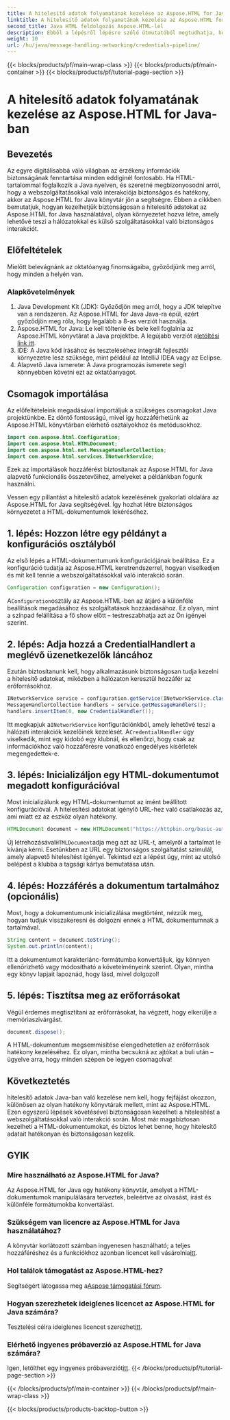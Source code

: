 ```yaml
---
title: A hitelesítő adatok folyamatának kezelése az Aspose.HTML for Java-ban
linktitle: A hitelesítő adatok folyamatának kezelése az Aspose.HTML for Java-ban
second_title: Java HTML feldolgozás Aspose.HTML-lel
description: Ebből a lépésről lépésre szóló útmutatóból megtudhatja, hogyan kezelheti biztonságosan a hitelesítő adatokat az Aspose.HTML for Java használatával. Fedezze fel az alapvető tippeket és a bevált gyakorlatokat.
weight: 10
url: /hu/java/message-handling-networking/credentials-pipeline/
---
```


{{< blocks/products/pf/main-wrap-class >}}
{{< blocks/products/pf/main-container >}}
{{< blocks/products/pf/tutorial-page-section >}}

# A hitelesítő adatok folyamatának kezelése az Aspose.HTML for Java-ban

## Bevezetés
Az egyre digitálisabbá váló világban az érzékeny információk biztonságának fenntartása minden eddiginél fontosabb. Ha HTML-tartalommal foglalkozik a Java nyelven, és szeretné megbizonyosodni arról, hogy a webszolgáltatásokkal való interakciója biztonságos és hatékony, akkor az Aspose.HTML for Java könyvtár jön a segítségre. Ebben a cikkben bemutatjuk, hogyan kezelhetjük biztonságosan a hitelesítő adatokat az Aspose.HTML for Java használatával, olyan környezetet hozva létre, amely lehetővé teszi a hálózatokkal és külső szolgáltatásokkal való biztonságos interakciót.
## Előfeltételek
Mielőtt belevágnánk az oktatóanyag finomságaiba, győződjünk meg arról, hogy minden a helyén van. 
### Alapkövetelmények
1. Java Development Kit (JDK): Győződjön meg arról, hogy a JDK telepítve van a rendszeren. Az Aspose.HTML for Java Java-ra épül, ezért győződjön meg róla, hogy legalább a 8-as verziót használja.
2.  Aspose.HTML for Java: Le kell töltenie és bele kell foglalnia az Aspose.HTML könyvtárat a Java projektbe. A legújabb verziót a[letöltési link itt](https://releases.aspose.com/html/java/).
3. IDE: A Java kód írásához és teszteléséhez integrált fejlesztői környezetre lesz szüksége, mint például az IntelliJ IDEA vagy az Eclipse.
4. Alapvető Java ismerete: A Java programozás ismerete segít könnyebben követni ezt az oktatóanyagot.
## Csomagok importálása
Az előfeltételeink megadásával importáljuk a szükséges csomagokat Java projektünkbe. Ez döntő fontosságú, mivel így hozzáférhetünk az Aspose.HTML könyvtárban elérhető osztályokhoz és metódusokhoz.
```java
import com.aspose.html.Configuration;
import com.aspose.html.HTMLDocument;
import com.aspose.html.net.MessageHandlerCollection;
import com.aspose.html.services.INetworkService;
```
Ezek az importálások hozzáférést biztosítanak az Aspose.HTML for Java alapvető funkcionális összetevőihez, amelyeket a példánkban fogunk használni.

Vessen egy pillantást a hitelesítő adatok kezelésének gyakorlati oldalára az Aspose.HTML for Java segítségével. Így hozhat létre biztonságos környezetet a HTML-dokumentumok lekéréséhez.
## 1. lépés: Hozzon létre egy példányt a konfigurációs osztályból
Az első lépés a HTML-dokumentumunk konfigurációjának beállítása. Ez a konfiguráció tudatja az Aspose.HTML keretrendszerrel, hogyan viselkedjen és mit kell tennie a webszolgáltatásokkal való interakció során.
```java
Configuration configuration = new Configuration();
```
 A`Configuration`osztály az Aspose.HTML-ben az átjáró a különféle beállítások megadásához és szolgáltatások hozzáadásához. Ez olyan, mint a színpad felállítása a fő show előtt – testreszabhatja azt az Ön igényei szerint.
## 2. lépés: Adja hozzá a CredentialHandlert a meglévő üzenetkezelők láncához
Ezután biztosítanunk kell, hogy alkalmazásunk biztonságosan tudja kezelni a hitelesítő adatokat, miközben a hálózaton keresztül hozzáfér az erőforrásokhoz.
```java
INetworkService service = configuration.getService(INetworkService.class);
MessageHandlerCollection handlers = service.getMessageHandlers();
handlers.insertItem(0, new CredentialHandler());
```
 Itt megkapjuk a`INetworkService` konfigurációnkból, amely lehetővé teszi a hálózati interakciók kezelőinek kezelését. A`CredentialHandler` úgy viselkedik, mint egy kidobó egy klubnál, és ellenőrzi, hogy csak az információkhoz való hozzáférésre vonatkozó engedélyes kísérletek megengedettek-e.
## 3. lépés: Inicializáljon egy HTML-dokumentumot megadott konfigurációval
Most inicializálunk egy HTML-dokumentumot az imént beállított konfigurációval. A hitelesítési adatokat igénylő URL-hez való csatlakozás az, ami miatt ez az eszköz olyan hatékony.
```java
HTMLDocument document = new HTMLDocument("https://httpbin.org/basic-auth/username/securelystoredpassword", konfiguráció);
```
 Új létrehozásával`HTMLDocument`adja meg azt az URL-t, amelyről a tartalmat le kívánja kérni. Esetünkben az URL egy biztonságos szolgáltatást szimulál, amely alapvető hitelesítést igényel. Tekintsd ezt a lépést úgy, mint az utolsó belépést a klubba a tagsági kártya bemutatása után.
## 4. lépés: Hozzáférés a dokumentum tartalmához (opcionális)
Most, hogy a dokumentumunk inicializálása megtörtént, nézzük meg, hogyan tudjuk visszakeresni és dolgozni ennek a HTML dokumentumnak a tartalmával.
```java
String content = document.toString();
System.out.println(content);
```
Itt a dokumentumot karakterlánc-formátumba konvertáljuk, így könnyen ellenőrizhető vagy módosítható a követelményeink szerint. Olyan, mintha egy könyv lapjait lapoznád, hogy lásd, mivel dolgozol!
## 5. lépés: Tisztítsa meg az erőforrásokat
Végül érdemes megtisztítani az erőforrásokat, ha végzett, hogy elkerülje a memóriaszivárgást.
```java
document.dispose();
```
A HTML-dokumentum megsemmisítése elengedhetetlen az erőforrások hatékony kezeléséhez. Ez olyan, mintha becsukná az ajtókat a buli után – ügyelve arra, hogy minden szépen be legyen csomagolva!
## Következtetés
hitelesítő adatok Java-ban való kezelése nem kell, hogy fejfájást okozzon, különösen az olyan hatékony könyvtárak mellett, mint az Aspose.HTML. Ezen egyszerű lépések követésével biztonságosan kezelheti a hitelesítést a webszolgáltatásokkal való interakció során. Most már magabiztosan kezelheti a HTML-dokumentumokat, és biztos lehet benne, hogy hitelesítő adatait hatékonyan és biztonságosan kezelik.

## GYIK
### Mire használható az Aspose.HTML for Java?
Az Aspose.HTML for Java egy hatékony könyvtár, amelyet a HTML-dokumentumok manipulálására terveztek, beleértve az olvasást, írást és különféle formátumokba konvertálást.
### Szükségem van licencre az Aspose.HTML for Java használatához?
 A könyvtár korlátozott számban ingyenesen használható; a teljes hozzáféréshez és a funkciókhoz azonban licencet kell vásárolnia[itt](https://purchase.aspose.com/buy).
### Hol találok támogatást az Aspose.HTML-hez?
 Segítségért látogassa meg a[Aspose támogatási fórum](https://forum.aspose.com/c/html/29).
### Hogyan szerezhetek ideiglenes licencet az Aspose.HTML for Java számára?
 Tesztelési célra ideiglenes licencet szerezhet[itt](https://purchase.aspose.com/temporary-license/).
### Elérhető ingyenes próbaverzió az Aspose.HTML for Java számára?
 Igen, letölthet egy ingyenes próbaverziót[itt](https://releases.aspose.com/).
{{< /blocks/products/pf/tutorial-page-section >}}

{{< /blocks/products/pf/main-container >}}
{{< /blocks/products/pf/main-wrap-class >}}

{{< blocks/products/products-backtop-button >}}

